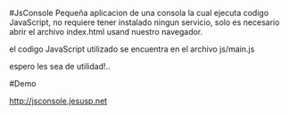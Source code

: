 ﻿#JsConsole
Pequeña aplicacion de una consola la cual ejecuta codigo JavaScript, no requiere tener instalado ningun servicio, solo es necesario abrir el archivo index.html usand nuestro navegador.

el codigo JavaScript utilizado se encuentra en el archivo js/main.js

espero les sea de utilidad!..

#Demo

http://jsconsole.jesusp.net